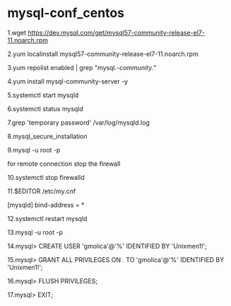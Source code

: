 # mysql-conf_centos
1.wget https://dev.mysql.com/get/mysql57-community-release-el7-11.noarch.rpm 

2.yum localinstall mysql57-community-release-el7-11.noarch.rpm

3.yum repolist enabled | grep "mysql.*-community.*"

4.yum install mysql-community-server -y 

5.systemctl start mysqld

6.systemctl status mysqld

7.grep 'temporary password' /var/log/mysqld.log

8.mysql_secure_installation

9.mysql -u root -p 

for remote connection stop the firewall

10.systemctl stop firewalld

11.$EDITOR /etc/my.cnf

[mysqld]
bind-address = *

12.systemctl restart mysqld

13.mysql -u root -p

14.mysql> CREATE USER 'gmolica'@'%' IDENTIFIED BY 'Unixmen1!';

15.mysql> GRANT ALL PRIVILEGES ON *.* TO 'gmolica'@'%' IDENTIFIED BY 'Unixmen1!';

16.mysql> FLUSH PRIVILEGES;

17.mysql> EXIT;
